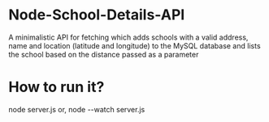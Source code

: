 # Node-School-Details-API
A minimalistic API for fetching which adds schools with a valid address, name and location (latitude and longitude) to the MySQL database and lists the school based on the distance passed as a parameter

# How to run it?
node server.js
or,
node --watch server.js


